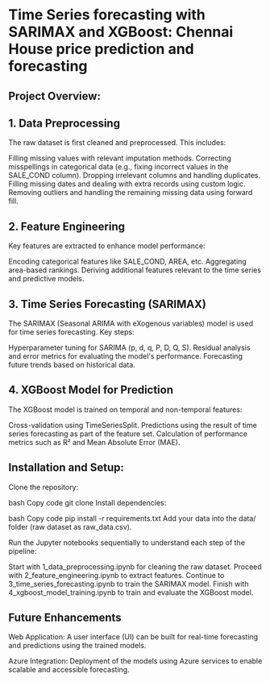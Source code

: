 # Time Series forecasting with SARIMAX and XGBoost: Chennai House price prediction and forecasting

## Project Overview:

## 1. Data Preprocessing
The raw dataset is first cleaned and preprocessed. This includes:

Filling missing values with relevant imputation methods.
Correcting misspellings in categorical data (e.g., fixing incorrect values in the SALE_COND column).
Dropping irrelevant columns and handling duplicates.
Filling missing dates and dealing with extra records using custom logic.
Removing outliers and handling the remaining missing data using forward fill.

## 2. Feature Engineering
Key features are extracted to enhance model performance:

Encoding categorical features like SALE_COND, AREA, etc.
Aggregating area-based rankings.
Deriving additional features relevant to the time series and predictive models.

## 3. Time Series Forecasting (SARIMAX)
The SARIMAX (Seasonal ARIMA with eXogenous variables) model is used for time series forecasting. Key steps:

Hyperparameter tuning for SARIMA (p, d, q, P, D, Q, S).
Residual analysis and error metrics for evaluating the model's performance.
Forecasting future trends based on historical data.

## 4. XGBoost Model for Prediction
The XGBoost model is trained on temporal and non-temporal features:

Cross-validation using TimeSeriesSplit.
Predictions using the result of time series forecasting as part of the feature set.
Calculation of performance metrics such as R² and Mean Absolute Error (MAE).

## Installation and Setup:

Clone the repository:

bash
Copy code
git clone <repository-url>
Install dependencies:

bash
Copy code
pip install -r requirements.txt
Add your data into the data/ folder (raw dataset as raw_data.csv).

Run the Jupyter notebooks sequentially to understand each step of the pipeline:

Start with 1_data_preprocessing.ipynb for cleaning the raw dataset.
Proceed with 2_feature_engineering.ipynb to extract features.
Continue to 3_time_series_forecasting.ipynb to train the SARIMAX model.
Finish with 4_xgboost_model_training.ipynb to train and evaluate the XGBoost model.

## Future Enhancements

Web Application: A user interface (UI) can be built for real-time forecasting and predictions using the trained models.

Azure Integration: Deployment of the models using Azure services to enable scalable and accessible forecasting.
